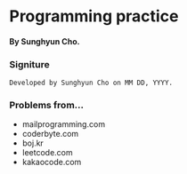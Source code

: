# Programming practice

#### By Sunghyun Cho.

### Signiture

```
Developed by Sunghyun Cho on MM DD, YYYY.
```

### Problems from...

* mailprogramming.com
* coderbyte.com
* boj.kr
* leetcode.com
* kakaocode.com